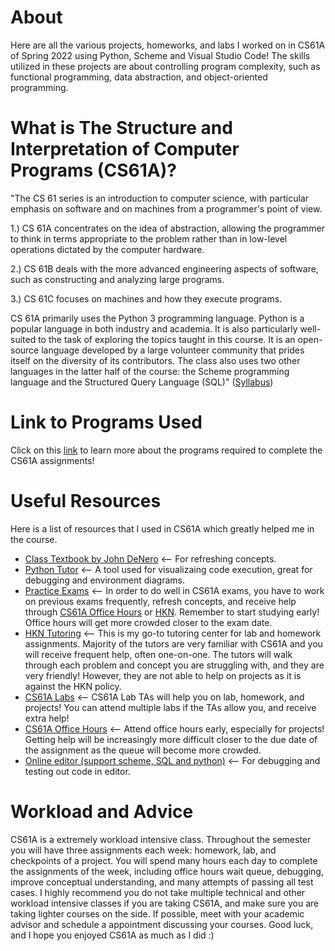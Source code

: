 # About
Here are all the various projects, homeworks, and labs I worked on in CS61A of Spring 2022 using Python, Scheme and Visual Studio Code! The skills utilized in these projects are about controlling program complexity, such as functional programming, data abstraction, and object-oriented programming.

# What is The Structure and Interpretation of Computer Programs (CS61A)?
"The CS 61 series is an introduction to computer science, with particular emphasis on software and on machines from a programmer's point of view.

1.) CS 61A concentrates on the idea of abstraction, allowing the programmer to think in terms appropriate to the problem rather than in low-level operations dictated by the computer hardware.

2.) CS 61B deals with the more advanced engineering aspects of software, such as constructing and analyzing large programs.

3.) CS 61C focuses on machines and how they execute programs.

CS 61A primarily uses the Python 3 programming language. Python is a popular language in both industry and academia. It is also particularly well-suited to the task of exploring the topics taught in this course. It is an open-source language developed by a large volunteer community that prides itself on the diversity of its contributors. The class also uses two other languages in the latter half of the course: the Scheme programming language and the Structured Query Language (SQL)" ([Syllabus](https://cs61a.org/articles/about/))

# Link to Programs Used
Click on this [link](https://cs61a.org/lab/lab00/) to learn more about the programs required to complete the CS61A assignments!

# Useful Resources
Here is a list of resources that I used in CS61A which greatly helped me in the course.
- [Class Textbook by John DeNero](http://composingprograms.com/) <-- For refreshing concepts.
- [Python Tutor](https://pythontutor.com/cp/composingprograms.html#mode=edit) <-- A tool used for visualizaing code execution, great for debugging and environment diagrams.
- [Practice Exams](https://cs61a.org/resources/) <-- In order to do well in CS61A exams, you have to work on previous exams frequently, refresh concepts, and receive help through [CS61A Office Hours](https://cs61a.org/office-hours/) or [HKN](https://hkn.eecs.berkeley.edu/tutor/). Remember to start studying early! Office hours will get more crowded closer to the exam date.
- [HKN Tutoring](https://hkn.eecs.berkeley.edu/tutor/) <-- This is my go-to tutoring center for lab and homework assignments. Majority of the tutors are very familiar with CS61A and you will receive frequent help, often one-on-one. The tutors will walk through each problem and concept you are struggling with, and they are very friendly! However, they are not able to help on projects as it is against the HKN policy.
- [CS61A Labs](https://cs61a.org/weekly/) <-- CS61A Lab TAs will help you on lab, homework, and projects! You can attend multiple labs if the TAs allow you, and receive extra help!
- [CS61A Office Hours](https://cs61a.org/office-hours/) <-- Attend office hours early, especially for projects! Getting help will be increasingly more difficult closer to the due date of the assignment as the queue will become more crowded.
- [Online editor (support scheme, SQL and python)](https://code.cs61a.org/) <-- For debugging and testing out code in editor.

# Workload and Advice
CS61A is a extremely workload intensive class. Throughout the semester you will have three assignments each week: homework, lab, and checkpoints of a project. You will spend many hours each day to complete the assignments of the week, including office hours wait queue, debugging, improve conceptual understanding, and many attempts of passing all test cases. I highly recommend you do not take multiple technical and other workload intensive classes if you are taking CS61A, and make sure you are taking lighter courses on the side. If possible, meet with your academic advisor and schedule a appointment discussing your courses. Good luck, and I hope you enjoyed CS61A as much as I did :)

